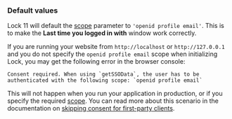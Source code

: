 ### Default values

Lock 11 will default the [scope](/scopes) parameter to `'openid profile email'`. This is to make the **Last time you logged in with** window work correctly.

If you are running your website from `http://localhost` or `http://127.0.0.1` and you do not specify the `openid profile email` scope when initializing Lock, you may get the following error in the browser console:

```text
Consent required. When using `getSSOData`, the user has to be authenticated with the following scope: `openid profile email`
```

This will not happen when you run your application in production, or if you specify the required [scope](/scopes). You can read more about this scenario in the documentation on [skipping consent for first-party clients](/api-auth/user-consent#skipping-consent-for-first-party-clients).
